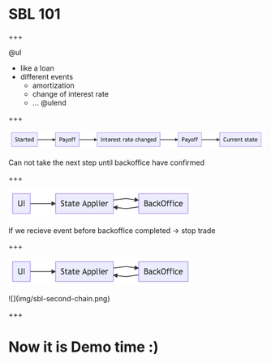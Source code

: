 # SBL 101

+++

@ul
- like a loan
- different events
  - amortization
  - change of interest rate
  - ...
@ulend

+++

![](img/sbl-node-flow.png)

<div class="fragment">
    Can not take the next step until backoffice have confirmed
</div>

+++


![](img/sbl101.png)

<div class="fragment">
    If we recieve event before backoffice completed -> stop trade
</div>

+++

![](img/sbl101.png)

<div class="fragment">
![](img/sbl-second-chain.png)
</div>

+++
# Now it is Demo time :)

